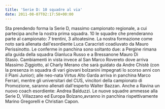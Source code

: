 ```yaml
---
title: 'Serie D: 10 squadre al via'
date: 2011-08-07T02:17:58+00:00
---
```

Sta prendendo forma la Serie D, massimo campionato regionale, a cui partecipa anche la nostra prima squadra. 10 le squadre che prenderanno parte al campionato: 7 trentini, 3 altoatesine. La nostra formazione come noto sarà allenata dall'esordiente Luca Caracristi coadiuvato da Mauro Perissinotto. Le conferme in panchina sono soltanto due: a Pergine rimana alla guida della squadra Gianluca Russo e a Bressanone Mauro Di Stasio. Cambiamenti in vista invece al San Marco Rovereto dove arriva Massimo Ziggiotto, al Charly Merano che sarà guidato da Andre Chistè (con la presenza in squadra di vari giovani bolzanini impegnati lo scorso anni con il Piani Junior); alle neo-nata Virtus Alto Garda arriva in panchina Marco Ferrari, mentre gli universitari del CUS, vincitori della campionato di Promozione, saranno allenati dall'esperto Walter Bazzan. Anche a Ravina un nuovo coach esordiente: Andrea Balduzzi. Le nuove squadre ammesse alla Serie D, Villazzano ed Europa Bolzano,avranno in panchina rispettivamente Marino Gregorelli e Christian Capon.